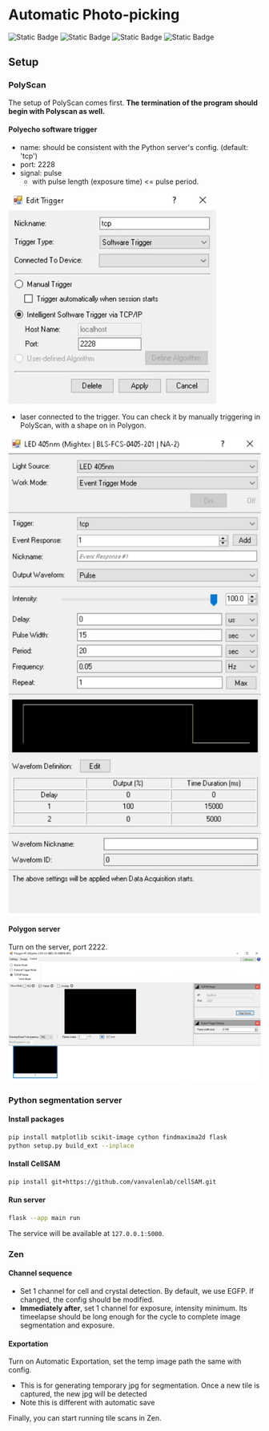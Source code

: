 # Automatic Photo-picking

![Static Badge](https://img.shields.io/badge/supporting-PolyScan4-green)
![Static Badge](https://img.shields.io/badge/supporting-Zen_Blue_3.5-green)
![Static Badge](https://img.shields.io/badge/supported_by-CellSAM-blue)
![Static Badge](https://img.shields.io/badge/Python-3.10-blue)

## Setup

### PolyScan

The setup of PolyScan comes first. **The termination of the program should begin with Polyscan as well.**

#### Polyecho software trigger

* name: should be consistent with the Python server's config. (default: 'tcp')
* port: 2228
* signal: pulse
  * with pulse length (exposure time) <= pulse period.

![software trigger](docs/trigger.png)

* laser connected to the trigger. You can check it by manually triggering in PolyScan, with a shape on in Polygon. 

![laser](docs/laser.png)

#### Polygon server
Turn on the server, port 2222.
![polygon](docs/polygon.png)

### Python segmentation server

#### Install packages

```bash
pip install matplotlib scikit-image cython findmaxima2d flask
python setup.py build_ext --inplace
```

#### Install CellSAM

```bash
pip install git+https://github.com/vanvalenlab/cellSAM.git
```

#### Run server

```bash
flask --app main run
```

The service will be available at `127.0.0.1:5000`.

### Zen

#### Channel sequence

* Set 1 channel for cell and crystal detection. By default, we use EGFP. If changed, the config should be modified.
* **Immediately after**, set 1 channel for exposure, intensity minimum. Its timeelapse should be long enough for the cycle to complete image segmentation and exposure. 

#### Exportation

Turn on Automatic Exportation, set the temp image path the same with config.
* This is for generating temporary jpg for segmentation. Once a new tile is captured, the new jpg will be detected
* Note this is different with automatic save

Finally, you can start running tile scans in Zen.